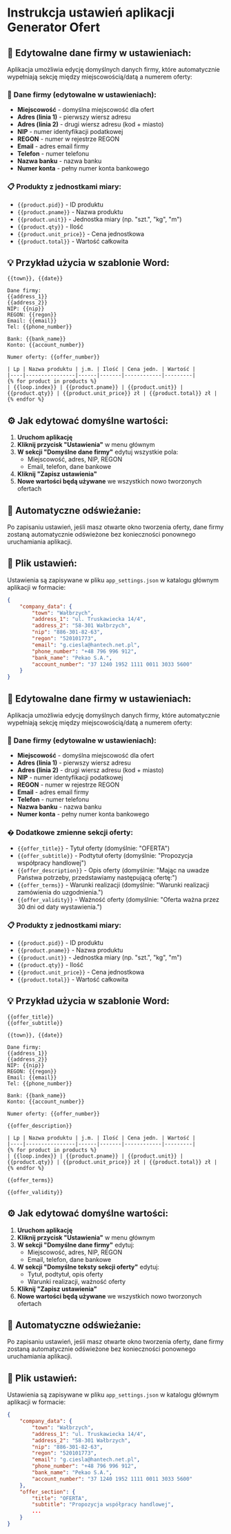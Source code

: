 # Instrukcja ustawień aplikacji Generator Ofert

## 🏢 **Edytowalne dane firmy w ustawieniach:**

Aplikacja umożliwia edycję domyślnych danych firmy, które automatycznie wypełniają sekcję między miejscowością/datą a numerem oferty:

### 📝 **Dane firmy (edytowalne w ustawieniach):**
- **Miejscowość** - domyślna miejscowość dla ofert
- **Adres (linia 1)** - pierwszy wiersz adresu
- **Adres (linia 2)** - drugi wiersz adresu (kod + miasto)
- **NIP** - numer identyfikacji podatkowej
- **REGON** - numer w rejestrze REGON
- **Email** - adres email firmy
- **Telefon** - numer telefonu
- **Nazwa banku** - nazwa banku
- **Numer konta** - pełny numer konta bankowego

### 📋 **Produkty z jednostkami miary:**
- `{{product.pid}}` - ID produktu
- `{{product.pname}}` - Nazwa produktu
- `{{product.unit}}` - Jednostka miary (np. "szt.", "kg", "m")
- `{{product.qty}}` - Ilość
- `{{product.unit_price}}` - Cena jednostkowa
- `{{product.total}}` - Wartość całkowita

## 💡 **Przykład użycia w szablonie Word:**

```
{{town}}, {{date}}

Dane firmy:
{{address_1}}
{{address_2}}
NIP: {{nip}}
REGON: {{regon}}
Email: {{email}}
Tel: {{phone_number}}

Bank: {{bank_name}}
Konto: {{account_number}}

Numer oferty: {{offer_number}}

| Lp | Nazwa produktu | j.m. | Ilość | Cena jedn. | Wartość |
|----|----------------|------|-------|------------|---------|
{% for product in products %}
| {{loop.index}} | {{product.pname}} | {{product.unit}} | {{product.qty}} | {{product.unit_price}} zł | {{product.total}} zł |
{% endfor %}
```

## ⚙️ **Jak edytować domyślne wartości:**

1. **Uruchom aplikację**
2. **Kliknij przycisk "Ustawienia"** w menu głównym
3. **W sekcji "Domyślne dane firmy"** edytuj wszystkie pola:
   - Miejscowość, adres, NIP, REGON
   - Email, telefon, dane bankowe
4. **Kliknij "Zapisz ustawienia"**
5. **Nowe wartości będą używane** we wszystkich nowo tworzonych ofertach

## 🔄 **Automatyczne odświeżanie:**

Po zapisaniu ustawień, jeśli masz otwarte okno tworzenia oferty, dane firmy zostaną automatycznie odświeżone bez konieczności ponownego uruchamiania aplikacji.

## 💾 **Plik ustawień:**

Ustawienia są zapisywane w pliku `app_settings.json` w katalogu głównym aplikacji w formacie:

```json
{
    "company_data": {
        "town": "Wałbrzych",
        "address_1": "ul. Truskawiecka 14/4",
        "address_2": "58-301 Wałbrzych",
        "nip": "886-301-82-63",
        "regon": "520101773",
        "email": "g.ciesla@hantech.net.pl",
        "phone_number": "+48 796 996 912",
        "bank_name": "Pekao S.A.",
        "account_number": "37 1240 1952 1111 0011 3033 5600"
    }
}
```

## 🏢 **Edytowalne dane firmy w ustawieniach:**

Aplikacja umożliwia edycję domyślnych danych firmy, które automatycznie wypełniają sekcję między miejscowością/datą a numerem oferty:

### 📝 **Dane firmy (edytowalne w ustawieniach):**
- **Miejscowość** - domyślna miejscowość dla ofert
- **Adres (linia 1)** - pierwszy wiersz adresu
- **Adres (linia 2)** - drugi wiersz adresu (kod + miasto)
- **NIP** - numer identyfikacji podatkowej
- **REGON** - numer w rejestrze REGON
- **Email** - adres email firmy
- **Telefon** - numer telefonu
- **Nazwa banku** - nazwa banku
- **Numer konta** - pełny numer konta bankowego

### � **Dodatkowe zmienne sekcji oferty:**
- `{{offer_title}}` - Tytuł oferty (domyślnie: "OFERTA")
- `{{offer_subtitle}}` - Podtytuł oferty (domyślnie: "Propozycja współpracy handlowej")
- `{{offer_description}}` - Opis oferty (domyślnie: "Mając na uwadze Państwa potrzeby, przedstawiamy następującą ofertę:")
- `{{offer_terms}}` - Warunki realizacji (domyślnie: "Warunki realizacji zamówienia do uzgodnienia.")
- `{{offer_validity}}` - Ważność oferty (domyślnie: "Oferta ważna przez 30 dni od daty wystawienia.")

### 📋 **Produkty z jednostkami miary:**
- `{{product.pid}}` - ID produktu
- `{{product.pname}}` - Nazwa produktu
- `{{product.unit}}` - Jednostka miary (np. "szt.", "kg", "m")
- `{{product.qty}}` - Ilość
- `{{product.unit_price}}` - Cena jednostkowa
- `{{product.total}}` - Wartość całkowita

## 💡 **Przykład użycia w szablonie Word:**

```
{{offer_title}}
{{offer_subtitle}}

{{town}}, {{date}}

Dane firmy:
{{address_1}}
{{address_2}}
NIP: {{nip}}
REGON: {{regon}}
Email: {{email}}
Tel: {{phone_number}}

Bank: {{bank_name}}
Konto: {{account_number}}

Numer oferty: {{offer_number}}

{{offer_description}}

| Lp | Nazwa produktu | j.m. | Ilość | Cena jedn. | Wartość |
|----|----------------|------|-------|------------|---------|
{% for product in products %}
| {{loop.index}} | {{product.pname}} | {{product.unit}} | {{product.qty}} | {{product.unit_price}} zł | {{product.total}} zł |
{% endfor %}

{{offer_terms}}

{{offer_validity}}
```

## ⚙️ **Jak edytować domyślne wartości:**

1. **Uruchom aplikację**
2. **Kliknij przycisk "Ustawienia"** w menu głównym
3. **W sekcji "Domyślne dane firmy"** edytuj:
   - Miejscowość, adres, NIP, REGON
   - Email, telefon, dane bankowe
4. **W sekcji "Domyślne teksty sekcji oferty"** edytuj:
   - Tytuł, podtytuł, opis oferty
   - Warunki realizacji, ważność oferty
5. **Kliknij "Zapisz ustawienia"**
6. **Nowe wartości będą używane** we wszystkich nowo tworzonych ofertach

## 🔄 **Automatyczne odświeżanie:**

Po zapisaniu ustawień, jeśli masz otwarte okno tworzenia oferty, dane firmy zostaną automatycznie odświeżone bez konieczności ponownego uruchamiania aplikacji.

## 💾 **Plik ustawień:**

Ustawienia są zapisywane w pliku `app_settings.json` w katalogu głównym aplikacji w formacie:

```json
{
    "company_data": {
        "town": "Wałbrzych",
        "address_1": "ul. Truskawiecka 14/4",
        "address_2": "58-301 Wałbrzych",
        "nip": "886-301-82-63",
        "regon": "520101773",
        "email": "g.ciesla@hantech.net.pl",
        "phone_number": "+48 796 996 912",
        "bank_name": "Pekao S.A.",
        "account_number": "37 1240 1952 1111 0011 3033 5600"
    },
    "offer_section": {
        "title": "OFERTA",
        "subtitle": "Propozycja współpracy handlowej",
        ...
    }
}
```
